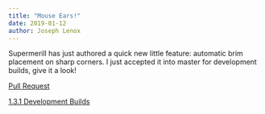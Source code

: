 ```yaml
---
title: "Mouse Ears!"
date: 2019-01-12
author: Joseph Lenox
---
```


Supermerill has just authored a quick new little feature: automatic brim placement on sharp corners. I just accepted it into master for development builds, give it a look!

[Pull Request](https://github.com/slic3r/Slic3r/pull/4691)

[1.3.1 Development Builds](https://dl.slic3r.org/dev)
